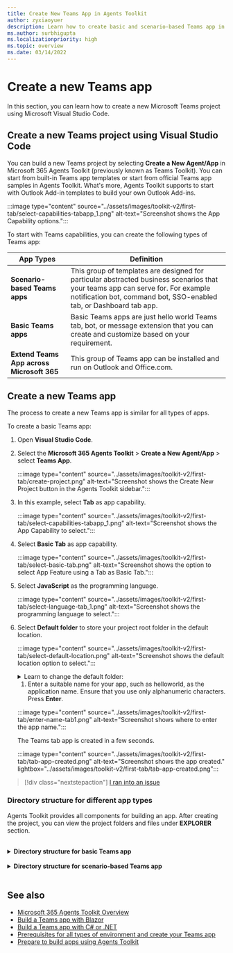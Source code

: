 ```yaml
---
title: Create New Teams App in Agents Toolkit
author: zyxiaoyuer
description: Learn how to create basic and scenario-based Teams app in VSC, its directory structure, and Teams app template available in Microsoft 365 Agents Toolkit.
ms.author: surbhigupta
ms.localizationpriority: high
ms.topic: overview
ms.date: 03/14/2022
---
```


# Create a new Teams app

In this section, you can learn how to create a new Microsoft Teams project using Microsoft Visual Studio Code.

## Create a new Teams project using Visual Studio Code

You can build a new Teams project by selecting **Create a New Agent/App** in Microsoft 365 Agents Toolkit (previously known as Teams Toolkit). You can start from built-in Teams app templates or start from official Teams app samples in Agents Toolkit. What's more, Agents Toolkit  supports to start with Outlook Add-in templates to build your own Outlook Add-ins.

:::image type="content" source="../assets/images/toolkit-v2/first-tab/select-capabilities-tabapp_1.png" alt-text="Screenshot shows the App Capability options.":::

To start with Teams capabilities, you can create the following types of Teams app:

| App Types | Definition |
| --- | --- |
| **Scenario-based Teams apps** | This group of templates are designed for particular abstracted business scenarios that your teams app can serve for. For example notification bot, command bot, SSO-enabled tab, or Dashboard tab app. |
| **Basic Teams apps** | Basic Teams apps are just hello world Teams tab, bot, or message extension that you can create and customize based on your requirement. |
| **Extend Teams App across Microsoft 365** | This group of Teams app can be installed and run on Outlook and Office.com. |

## Create a new Teams app

The process to create a new Teams app is similar for all types of apps.

To create a basic Teams app:

1. Open **Visual Studio Code**.

1. Select the **Microsoft 365 Agents Toolkit** > **Create a New Agent/App** > select **Teams App**.

    :::image type="content" source="../assets/images/toolkit-v2/first-tab/create-project.png" alt-text="Screenshot shows the Create New Project button in the Agents Toolkit sidebar.":::

1. In this example, select **Tab** as app capability.

    :::image type="content" source="../assets/images/toolkit-v2/first-tab/select-capabilities-tabapp_1.png" alt-text="Screenshot shows the App Capability to select.":::

1. Select **Basic Tab** as app capability.

    :::image type="content" source="../assets/images/toolkit-v2/first-tab/select-basic-tab.png" alt-text="Screenshot shows the option to select App Feature using a Tab as Basic Tab.":::

1. Select **JavaScript** as the programming language.

    :::image type="content" source="../assets/images/toolkit-v2/first-tab/select-language-tab_1.png" alt-text="Screenshot shows the programming language to select.":::

1. Select **Default folder** to store your project root folder in the default location.

    :::image type="content" source="../assets/images/toolkit-v2/first-tab/select-default-location.png" alt-text="Screenshot shows the default location option to select.":::

    <details>
    <summary>Learn to change the default folder:</summary>

    1. Select **Browse**.

        :::image type="content" source="../assets/images/toolkit-v2/first-tab/select-browse_1.png" alt-text="Screenshot shows the Browse option highlighted to browse for storage.":::

    1. Select the location for project workspace.

        :::image type="content" source="../assets/images/toolkit-v2/select-folder_1.png" alt-text="Screenshot shows the Select Folder option highlighted.":::

    The folder you select is the location for your project workspace.
    </details>

    1. Enter a suitable name for your app, such as helloworld, as the application name. Ensure that you use only alphanumeric characters. Press **Enter**.

    :::image type="content" source="../assets/images/toolkit-v2/first-tab/enter-name-tab1.png" alt-text="Screenshot shows where to enter the app name.":::

   The Teams tab app is created in a few seconds.

    :::image type="content" source="../assets/images/toolkit-v2/first-tab/tab-app-created.png" alt-text="Screenshot shows the app created." lightbox="../assets/images/toolkit-v2/first-tab/tab-app-created.png":::

> [!div class="nextstepaction"]
> [I ran into an issue](https://github.com/MicrosoftDocs/msteams-docs/issues/new?template=Doc-Feedback.yaml&title=%5BI%20ran%20into%20an%20issue%5D%20Create%20a%20new%20Teams%20app&pageUrl=https%3A%2F%2Flearn.microsoft.com%2Fen-us%2Fmicrosoftteams%2Fplatform%2Ftoolkit%2Fcreate-new-project&contentSourceUrl=https%3A%2F%2Fgithub.com%2FMicrosoftDocs%2Fmsteams-docs%2Fblob%2Fmain%2Fmsteams-platform%2Ftoolkit%2Fcreate-new-project.md&documentVersionIndependentId=13410ab8-6255-e478-9a1d-4b3b348f1d16&author=surbhigupta&platformId=b1ad62b3-b835-8765-636a-213eee2696b6&metadata=*%2BID%253A%2Be473e1f3-69f5-bcfa-bcab-54b098b59c80%2B%250A*%2BService%253A%2B**msteams**)

### Directory structure for different app types

Agents Toolkit provides all components for building an app. After creating the project, you can view the project folders and files under **EXPLORER** section.

<br>
<details>
<summary><b>Directory structure for basic Teams app</b></summary>

The following example shows a basic Teams tab app directory structure:

| Folder name | Contents |
| --- | --- |
| `.vscode` | Settings for VS Code to build and debug your Teams app. |
| `appPackage` | App manifest (previously called Teams app manifest) file and icon files that Teams used to recognize your Teams app. |
| `env` | Stores different environment parameters. |
| `infra` | Azure `bicep` template files. Used for deploy your Teams app to Azure. |
| `src` | Source code for the Tab capability, including your front-end app, UI components and the privacy notice, terms of use, |
| `src/app.js` | Application entry point and `express` handlers for website. |
| `src/views/hello.html`| An HTML template that is bind to the tab endpoint. |
| `src/static` | The web server can serve static assets such as CSS and JavaScript files. |
| `m365agents.yml` | This configuration file defines the Agents Toolkit behavior for provision, deploy, and publish lifecycle. You can customize this file to change the behavior of Agents Toolkit in each lifecycle. |
| `m365agents.local.yml` | This overrides m365agents.yml with actions that enable local execution and debugging. |

> [!NOTE]
> If you have a bot or message extension app, relevant folders are added to the directory structure.

To learn more about the directory structure of different types of basic Teams apps, see the following table:

| App Type | Links |
| --- | --- |
| For tab app | [Build your first tab app using JavaScript](../sbs-gs-javascript.yml) |
| For bot app | [Build your first bot app using JavaScript](../sbs-gs-bot.yml) |
| For message extension app | [Build your first message extension app using JavaScript](../sbs-gs-msgext.yml) |

</details>
<br>
<details>
<summary><b>Directory structure for scenario-based Teams app</b></summary>

The following example shows a scenario-based notification bot Teams app directory structure:

The new project folder contains the following content:

| Folder name | Contents |
| --- | --- |
| `.vscode` | Settings for VS Code to build and debug your Teams app. |
| `appPackage` | The app manifest file and icon files that Teams used to recognize your Teams app. |
| `env` | Stores different environment parameters. |
| `infra` | Azure `bicep` template files. Used for deploy your Teams app to Azure. |
| `m365agents.yml` | This configuration file defines the Agents Toolkit behavior for provision, deploy, and publish lifecycle. You can customize this file to change the behavior of Agents Toolkit in each lifecycle. |
| `m365agents.local.yml` | This overrides m365agents.yml with actions that enable local execution and debugging. |

The core notification implementation is stored in the **src** folder and it contains:

| File name | Contents |
| --- | --- |
| `src\adaptiveCards\` | Templates for Adaptive Card. |
| `src\internal\` | Generated initialize code for notification functionality. |
| `src\index.ts` | The entry point to handle bot messages and send notifications. |
| `.gitignore` | File to exclude local files from the bot project. |
| `package.json` | The npm package file for the bot project. |

> [!NOTE]
> If you have a command bot, workflow bot, SSO-enabled tab, or SPFx tab app, relevant folders are added to the directory structure.

To learn more about the directory structure of different types of scenario-based Teams apps, see the following table:

| App Type | Links |
| --- | --- |
| For notification bot app | [Send notification to Teams](../sbs-gs-notificationbot.yml) |
| For command bot app | [Build command bot](../sbs-gs-commandbot.yml) |
| For workflow bot app | [Create Teams workflow bot](../sbs-gs-workflow-bot.yml) |
| For SPFx tab app | [Build a Teams app with SPFx](../sbs-gs-spfx.yml) |

</details>
<br>

## See also

* [Microsoft 365 Agents Toolkit Overview](teams-toolkit-fundamentals.md)
* [Build a Teams app with Blazor](../sbs-gs-blazorupdate.yml)
* [Build a Teams app with C# or .NET](../sbs-gs-csharp.yml)
* [Prerequisites for all types of environment and create your Teams app](tools-prerequisites.md)
* [Prepare to build apps using Agents Toolkit](build-environments.md)

